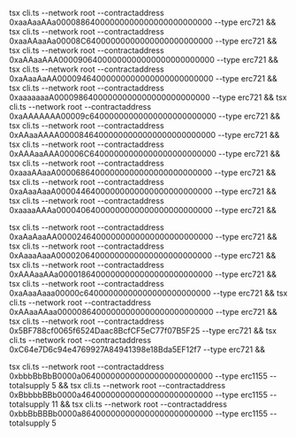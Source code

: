 tsx cli.ts --network root --contractaddress 0xaaAaaAAa00008864000000000000000000000000 --type erc721 &&
tsx cli.ts --network root --contractaddress 0xaaAAaaAa00008C64000000000000000000000000 --type erc721 &&
tsx cli.ts --network root --contractaddress 0xaAAaaAAA00009064000000000000000000000000 --type erc721 &&
tsx cli.ts --network root --contractaddress 0xaAaaAaAA00009464000000000000000000000000 --type erc721 &&
tsx cli.ts --network root --contractaddress 0xaaaaaaaA00009864000000000000000000000000 --type erc721 &&
tsx cli.ts --network root --contractaddress 0xaAAAAAAA00009c64000000000000000000000000 --type erc721 &&
tsx cli.ts --network root --contractaddress 0xAAaaAAAA00008464000000000000000000000000 --type erc721 &&
tsx cli.ts --network root --contractaddress 0xAAAaaAAA00006C64000000000000000000000000 --type erc721 &&
tsx cli.ts --network root --contractaddress 0xaaaAAaaA00006864000000000000000000000000 --type erc721 &&
tsx cli.ts --network root --contractaddress 0xaAaaAaaA00004464000000000000000000000000 --type erc721 &&
tsx cli.ts --network root --contractaddress 0xaaaaAAAa00004064000000000000000000000000 --type erc721 &&

tsx cli.ts --network root --contractaddress 0xaAaAaaAA00002464000000000000000000000000 --type erc721 &&
tsx cli.ts --network root --contractaddress 0xAaaaAaaA00002064000000000000000000000000 --type erc721 &&
tsx cli.ts --network root --contractaddress 0xAAAaaAAa00001864000000000000000000000000 --type erc721 &&
tsx cli.ts --network root --contractaddress 0xaAaaAaaa00000c64000000000000000000000000 --type erc721 &&
tsx cli.ts --network root --contractaddress 0xAAaaAAaa00000864000000000000000000000000 --type erc721 &&
tsx cli.ts --network root --contractaddress 0x5BF788cf0065f6524Daac8BcfCF5eC77f07B5F25 --type erc721 &&
tsx cli.ts --network root --contractaddress 0xC64e7D6c94e4769927A84941398e18Bda5EF12f7 --type erc721 &&


tsx cli.ts --network root --contractaddress 0xbbbBbBbB0000a064000000000000000000000000 --type erc1155 --totalsupply 5  &&
tsx cli.ts --network root --contractaddress 0xBbbbbBBb0000a464000000000000000000000000 --type erc1155 --totalsupply 11 &&
tsx cli.ts --network root --contractaddress 0xbbBbBBBb0000a864000000000000000000000000 --type erc1155 --totalsupply 5